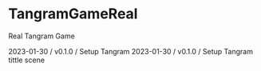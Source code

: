 # TangramGameReal
Real Tangram Game


2023-01-30 / v0.1.0 / Setup Tangram
2023-01-30 / v0.1.0 / Setup Tangram tittle scene